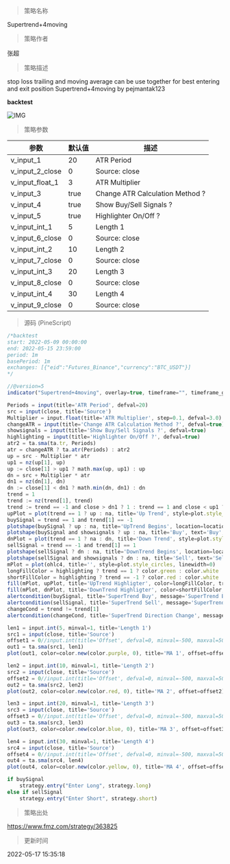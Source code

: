 
> 策略名称

Supertrend+4moving

> 策略作者

张超

> 策略描述

stop loss trailing and moving average can be use together for best entering and exit position
Supertrend+4moving by pejmantak123

**backtest**

 ![IMG](https://www.fmz.com/upload/asset/14ee26429757153c544.png) 

> 策略参数



|参数|默认值|描述|
|----|----|----|
|v_input_1|20|ATR Period|
|v_input_2_close|0|Source: close|high|low|open|hl2|hlc3|hlcc4|ohlc4|
|v_input_float_1|3|ATR Multiplier|
|v_input_3|true|Change ATR Calculation Method ?|
|v_input_4|true|Show Buy/Sell Signals ?|
|v_input_5|true|Highlighter On/Off ?|
|v_input_int_1|5|Length 1|
|v_input_6_close|0|Source: close|high|low|open|hl2|hlc3|hlcc4|ohlc4|
|v_input_int_2|10|Length 2|
|v_input_7_close|0|Source: close|high|low|open|hl2|hlc3|hlcc4|ohlc4|
|v_input_int_3|20|Length 3|
|v_input_8_close|0|Source: close|high|low|open|hl2|hlc3|hlcc4|ohlc4|
|v_input_int_4|30|Length 4|
|v_input_9_close|0|Source: close|high|low|open|hl2|hlc3|hlcc4|ohlc4|


> 源码 (PineScript)

``` javascript
/*backtest
start: 2022-05-09 00:00:00
end: 2022-05-15 23:59:00
period: 1m
basePeriod: 1m
exchanges: [{"eid":"Futures_Binance","currency":"BTC_USDT"}]
*/

//@version=5
indicator("Supertrend+4moving", overlay=true, timeframe="", timeframe_gaps=true)

Periods = input(title='ATR Period', defval=20)
src = input(close, title='Source')
Multiplier = input.float(title='ATR Multiplier', step=0.1, defval=3.0)
changeATR = input(title='Change ATR Calculation Method ?', defval=true)
showsignals = input(title='Show Buy/Sell Signals ?', defval=true)
highlighting = input(title='Highlighter On/Off ?', defval=true)
atr2 = ta.sma(ta.tr, Periods)
atr = changeATR ? ta.atr(Periods) : atr2
up = src - Multiplier * atr
up1 = nz(up[1], up)
up := close[1] > up1 ? math.max(up, up1) : up
dn = src + Multiplier * atr
dn1 = nz(dn[1], dn)
dn := close[1] < dn1 ? math.min(dn, dn1) : dn
trend = 1
trend := nz(trend[1], trend)
trend := trend == -1 and close > dn1 ? 1 : trend == 1 and close < up1 ? -1 : trend
upPlot = plot(trend == 1 ? up : na, title='Up Trend', style=plot.style_linebr, linewidth=2, color=color.new(color.green, 0))
buySignal = trend == 1 and trend[1] == -1
plotshape(buySignal ? up : na, title='UpTrend Begins', location=location.absolute, style=shape.circle, size=size.tiny, color=color.new(color.green, 0))
plotshape(buySignal and showsignals ? up : na, title='Buy', text='Buy', location=location.absolute, style=shape.labelup, size=size.tiny, color=color.new(color.green, 0), textcolor=color.new(color.white, 0))
dnPlot = plot(trend == 1 ? na : dn, title='Down Trend', style=plot.style_linebr, linewidth=2, color=color.new(color.red, 0))
sellSignal = trend == -1 and trend[1] == 1
plotshape(sellSignal ? dn : na, title='DownTrend Begins', location=location.absolute, style=shape.circle, size=size.tiny, color=color.new(color.red, 0))
plotshape(sellSignal and showsignals ? dn : na, title='Sell', text='Sell', location=location.absolute, style=shape.labeldown, size=size.tiny, color=color.new(color.red, 0), textcolor=color.new(color.white, 0))
mPlot = plot(ohlc4, title='', style=plot.style_circles, linewidth=0)
longFillColor = highlighting ? trend == 1 ? color.green : color.white : color.white
shortFillColor = highlighting ? trend == -1 ? color.red : color.white : color.white
fill(mPlot, upPlot, title='UpTrend Highligter', color=longFillColor, transp=90)
fill(mPlot, dnPlot, title='DownTrend Highligter', color=shortFillColor, transp=90)
alertcondition(buySignal, title='SuperTrend Buy', message='SuperTrend Buy!')
alertcondition(sellSignal, title='SuperTrend Sell', message='SuperTrend Sell!')
changeCond = trend != trend[1]
alertcondition(changeCond, title='SuperTrend Direction Change', message='SuperTrend has changed direction!')

len1 = input.int(5, minval=1, title='Length 1')
src1 = input(close, title='Source')
offset1 = 0//input.int(title='Offset', defval=0, minval=-500, maxval=500)
out1 = ta.sma(src1, len1)
plot(out1, color=color.new(color.purple, 0), title='MA 1', offset=offset1)

len2 = input.int(10, minval=1, title='Length 2')
src2 = input(close, title='Source')
offset2 = 0//input.int(title='Offset', defval=0, minval=-500, maxval=500)
out2 = ta.sma(src2, len2)
plot(out2, color=color.new(color.red, 0), title='MA 2', offset=offset2)

len3 = input.int(20, minval=1, title='Length 3')
src3 = input(close, title='Source')
offset3 = 0//input.int(title='Offset', defval=0, minval=-500, maxval=500)
out3 = ta.sma(src3, len3)
plot(out3, color=color.new(color.blue, 0), title='MA 3', offset=offset3)

len4 = input.int(30, minval=1, title='Length 4')
src4 = input(close, title='Source')
offset4 = 0//input.int(title='Offset', defval=0, minval=-500, maxval=500)
out4 = ta.sma(src4, len4)
plot(out4, color=color.new(color.yellow, 0), title='MA 4', offset=offset4)

if buySignal
    strategy.entry("Enter Long", strategy.long)
else if sellSignal
    strategy.entry("Enter Short", strategy.short)
```

> 策略出处

https://www.fmz.com/strategy/363825

> 更新时间

2022-05-17 15:35:18

